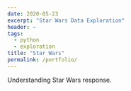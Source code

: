 ```yaml
---
date: 2020-05-23
excerpt: "Star Wars Data Exploration"
header: ~
tags:
  - python
  - exploration
title: "Star Wars"
permalink: /portfolio/
---
```


Understanding Star Wars response.
